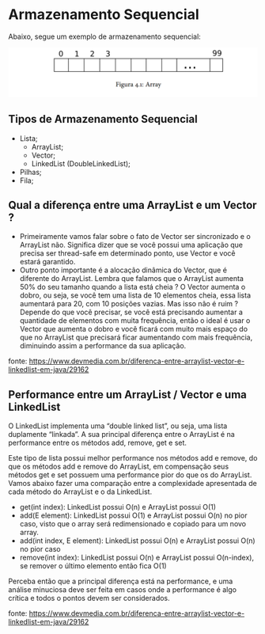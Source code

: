 # Armazenamento Sequencial

Abaixo, segue um exemplo de armazenamento sequencial:

![Armazenamento_Sequencial](./imgs/exemplo_lista.PNG)

## Tipos de Armazenamento Sequencial

- Lista;
  - ArrayList;
  - Vector;
  - LinkedList (DoubleLinkedList);
- Pilhas;
- Fila;

## Qual a diferença entre uma ArrayList e um Vector ?

- Primeiramente vamos falar sobre o fato de Vector ser sincronizado e o ArrayList não. Significa dizer que se você possui uma aplicação 
que precisa ser thread-safe em determinado ponto, use Vector e você estará garantido.
- Outro ponto importante é a alocação dinâmica do Vector, que é diferente do ArrayList. Lembra que falamos que o ArrayList aumenta 50% 
do seu tamanho quando a lista está cheia ? O Vector aumenta o dobro, ou seja, se você tem uma lista de 10 elementos cheia, essa lista aumentará para 20, 
com 10 posições vazias. Mas isso não é ruim ? Depende do que você precisar, se você está precisando aumentar a quantidade de elementos 
com muita frequência, então o ideal é usar o Vector que aumenta o dobro e você ficará com muito mais espaço do que no ArrayList que 
precisará ficar aumentando com mais frequência, diminuindo assim a performance da sua aplicação.

fonte: https://www.devmedia.com.br/diferenca-entre-arraylist-vector-e-linkedlist-em-java/29162

## Performance entre um ArrayList / Vector e uma LinkedList 

O LinkedList implementa uma “double linked list”, ou seja, uma lista duplamente “linkada”. A sua principal diferença entre o ArrayList
é na performance entre os métodos add, remove, get e set.

Este tipo de lista possui melhor performance nos métodos add e remove, do que os métodos add e remove do ArrayList, em compensação seus métodos 
get e set possuem uma performance pior do que os do ArrayList. Vamos abaixo fazer uma comparação entre a complexidade apresentada de cada método 
do ArrayList e o da LinkedList.

- get(int index): LinkedList possui O(n) e ArrayList possui O(1)
- add(E element): LinkedList possui O(1) e ArrayList possui O(n) no pior caso, visto que o array será redimensionado e copiado para um novo array.
- add(int index, E element): LinkedList possui O(n) e ArrayList possui O(n) no pior caso
- remove(int index): LinkedList possui O(n) e ArrayList possui O(n-index), se remover o último elemento então fica O(1)

Perceba então que a principal diferença está na performance, e uma análise minuciosa deve ser feita em casos onde a performance é algo crítica e todos o pontos devem ser considerados.

fonte: https://www.devmedia.com.br/diferenca-entre-arraylist-vector-e-linkedlist-em-java/29162